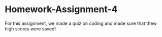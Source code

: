 # Homework-Assignment-4

For this assignment, we made a quiz on coding and made sure that thew high scores were saved!
